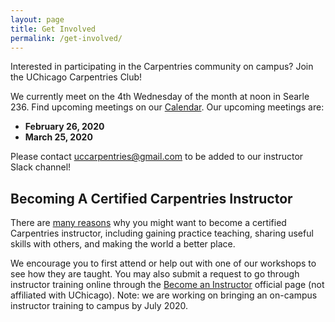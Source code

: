 ```yaml
---
layout: page
title: Get Involved
permalink: /get-involved/
---
```


Interested in participating in the Carpentries community on campus? Join the UChicago Carpentries Club!

We currently meet on the 4th Wednesday of the month at noon in Searle 236. Find upcoming meetings on our [Calendar](https://uc-carpentries.github.io/calendar/). Our upcoming meetings are:

- **February 26, 2020**
- **March 25, 2020**

Please contact uccarpentries@gmail.com to be added to our instructor Slack channel!

## Becoming A Certified Carpentries Instructor

There are [many reasons](https://docs.carpentries.org/topic_folders/for_instructors/new_instructors.html#motivation-for-people-to-train-as-instructors) why you might want to become a certified Carpentries instructor, including gaining practice teaching, sharing useful skills with others, and making the world a better place.

We encourage you to first attend or help out with one of our workshops to see how they are taught. You may also submit a request to go through instructor training online through the [Become an Instructor](https://carpentries.org/become-instructor/) official page (not affiliated with UChicago). Note: we are working on bringing an on-campus instructor training to campus by July 2020.
